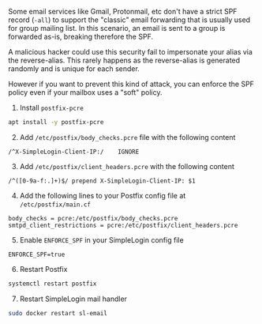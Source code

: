 Some email services like Gmail, Protonmail, etc don't have a strict SPF record (`-all`) to support the "classic" email forwarding
that is usually used for group mailing list. In this scenario, an email is sent to a group is forwarded as-is,
breaking therefore the SPF.

A malicious hacker could use this security fail to impersonate your alias via the reverse-alias. This rarely happens
as the reverse-alias is generated randomly and is unique for each sender.

However if you want to prevent this kind of attack, you can enforce the SPF policy even if your mailbox uses a "soft" policy.

1) Install `postfix-pcre`

```bash
apt install -y postfix-pcre
```

2) Add `/etc/postfix/body_checks.pcre` file with the following content

```
/^X-SimpleLogin-Client-IP:/    IGNORE
```

3) Add `/etc/postfix/client_headers.pcre` with the following content

```
/^([0-9a-f:.]+)$/ prepend X-SimpleLogin-Client-IP: $1
```

4) Add the following lines to your Postfix config file at `/etc/postfix/main.cf`

```
body_checks = pcre:/etc/postfix/body_checks.pcre
smtpd_client_restrictions = pcre:/etc/postfix/client_headers.pcre
```

5) Enable `ENFORCE_SPF` in your SimpleLogin config file

```
ENFORCE_SPF=true
```

6) Restart Postfix

```bash
systemctl restart postfix
```

7) Restart SimpleLogin mail handler

```bash
sudo docker restart sl-email
```
